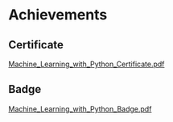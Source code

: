 

# Achievements
## Certificate
[Machine_Learning_with_Python_Certificate.pdf](https://prod-files-secure.s3.us-west-2.amazonaws.com/03e82b26-cccb-4906-bb56-adabcbdc0655/0f35a87e-0c16-48ac-af62-4e4cc34c6a19/Machine_Learning_with_Python_Certificate.pdf?X-Amz-Algorithm=AWS4-HMAC-SHA256&X-Amz-Content-Sha256=UNSIGNED-PAYLOAD&X-Amz-Credential=ASIAZI2LB466QHLWDPAL%2F20250201%2Fus-west-2%2Fs3%2Faws4_request&X-Amz-Date=20250201T051321Z&X-Amz-Expires=3600&X-Amz-Security-Token=IQoJb3JpZ2luX2VjEMX%2F%2F%2F%2F%2F%2F%2F%2F%2F%2FwEaCXVzLXdlc3QtMiJGMEQCIFAP7m3AWDyRP4jSybq9W5Jgm7kHfjwdScj2ZfibMAoNAiBHXmhtRk46MrVyk6%2Ftrt1C0yq5N6PdkMOWg1vc%2BhutRSqIBAjN%2F%2F%2F%2F%2F%2F%2F%2F%2F%2F8BEAAaDDYzNzQyMzE4MzgwNSIMFHaONBc14UPe%2FPlNKtwD1rYFbhc1LdMQVNtqU6qKQ77QQBjUF7hse7u5Ueu5k1FnTZFO5KbGGY44Le3Lu9g%2FgCl7PO0yL%2Bno%2F6nDdH7Wr6iXmOLZset2Yj%2FDzlHmCqF%2BHbJxicNEEb0nxQWO%2BR2OmwTopjWvmAQ5ak58F6OT1Xdqr03ryxuxXPbmry89nkyPBZHoop0NNWEoiWJ%2Fk8z3sgqQuxkkP7mq4UTuNlagPGAIlpMxbqaYCD2uoYPYCk4Y6zz5GSOYojSl9YJF9NcPKo2DcVNdFUClLDPzhsw1SivHdaoRede%2FAV3Rmh3PbK3%2FIvdGqk78%2Bom3cdB8qcDL3tNTl0xI9PdCnPLri1J7O%2FeitFQwIT%2FRdZgzp2Zjpg3InDWcHSwEA%2BngqMSteIXWgJv618BCI%2FS0sEMSIRi7Satx%2FG0WCV752N1T%2FsDYOQQF1YMPwboQ3A6bsfrgvYoo5jn70HcZ6TCywqKGLf%2FgVSE5a%2FkjtdV5ppBHvD4R3fcIWvz8Dtpq9vLQhfrnygi%2B23kGSi8maRZ%2FYvGNOsfjPDDdLav%2FEBh%2ByAusgJMEGBHb7sLHCx8LE9%2FmcpurAuEmKlmqh9wCPYhN3k01QnrzwUgT3EMO%2Fuv9m9hU0mnnXiODYdjdvKNDKdQ8byMwlcH2vAY6pgE%2FvjKrDcwqWlUpc9b84mQm9veVcrZfvxkgmr9%2BxRzLgSBl3u%2BUIJYPrBQJqG8G4DxyJ9z3eIZBOXlvSf9xXZu5MujzbiU8FMOxIc6LYZW0IlAVPw28ZNMdG2byA8%2B8obA7VjFIsLpFt78RV3Yyq5i%2FXtWEZYUiHuhOB4d8sJgDkSHSo8OSYUNOlAsLonR8s5YrRCwgZaumOi4zXirY%2FJ0lsi7Q5NU%2F&X-Amz-Signature=e6ba7a9ec508d37b6093226a06558361dc1f00448fb4eb34f139e44f6956767b&X-Amz-SignedHeaders=host&x-id=GetObject)
## Badge
[Machine_Learning_with_Python_Badge.pdf](https://prod-files-secure.s3.us-west-2.amazonaws.com/03e82b26-cccb-4906-bb56-adabcbdc0655/ff622a22-73d6-44e3-9c7b-e89a8e61b7aa/Machine_Learning_with_Python_Badge.pdf?X-Amz-Algorithm=AWS4-HMAC-SHA256&X-Amz-Content-Sha256=UNSIGNED-PAYLOAD&X-Amz-Credential=ASIAZI2LB466QHLWDPAL%2F20250201%2Fus-west-2%2Fs3%2Faws4_request&X-Amz-Date=20250201T051321Z&X-Amz-Expires=3600&X-Amz-Security-Token=IQoJb3JpZ2luX2VjEMX%2F%2F%2F%2F%2F%2F%2F%2F%2F%2FwEaCXVzLXdlc3QtMiJGMEQCIFAP7m3AWDyRP4jSybq9W5Jgm7kHfjwdScj2ZfibMAoNAiBHXmhtRk46MrVyk6%2Ftrt1C0yq5N6PdkMOWg1vc%2BhutRSqIBAjN%2F%2F%2F%2F%2F%2F%2F%2F%2F%2F8BEAAaDDYzNzQyMzE4MzgwNSIMFHaONBc14UPe%2FPlNKtwD1rYFbhc1LdMQVNtqU6qKQ77QQBjUF7hse7u5Ueu5k1FnTZFO5KbGGY44Le3Lu9g%2FgCl7PO0yL%2Bno%2F6nDdH7Wr6iXmOLZset2Yj%2FDzlHmCqF%2BHbJxicNEEb0nxQWO%2BR2OmwTopjWvmAQ5ak58F6OT1Xdqr03ryxuxXPbmry89nkyPBZHoop0NNWEoiWJ%2Fk8z3sgqQuxkkP7mq4UTuNlagPGAIlpMxbqaYCD2uoYPYCk4Y6zz5GSOYojSl9YJF9NcPKo2DcVNdFUClLDPzhsw1SivHdaoRede%2FAV3Rmh3PbK3%2FIvdGqk78%2Bom3cdB8qcDL3tNTl0xI9PdCnPLri1J7O%2FeitFQwIT%2FRdZgzp2Zjpg3InDWcHSwEA%2BngqMSteIXWgJv618BCI%2FS0sEMSIRi7Satx%2FG0WCV752N1T%2FsDYOQQF1YMPwboQ3A6bsfrgvYoo5jn70HcZ6TCywqKGLf%2FgVSE5a%2FkjtdV5ppBHvD4R3fcIWvz8Dtpq9vLQhfrnygi%2B23kGSi8maRZ%2FYvGNOsfjPDDdLav%2FEBh%2ByAusgJMEGBHb7sLHCx8LE9%2FmcpurAuEmKlmqh9wCPYhN3k01QnrzwUgT3EMO%2Fuv9m9hU0mnnXiODYdjdvKNDKdQ8byMwlcH2vAY6pgE%2FvjKrDcwqWlUpc9b84mQm9veVcrZfvxkgmr9%2BxRzLgSBl3u%2BUIJYPrBQJqG8G4DxyJ9z3eIZBOXlvSf9xXZu5MujzbiU8FMOxIc6LYZW0IlAVPw28ZNMdG2byA8%2B8obA7VjFIsLpFt78RV3Yyq5i%2FXtWEZYUiHuhOB4d8sJgDkSHSo8OSYUNOlAsLonR8s5YrRCwgZaumOi4zXirY%2FJ0lsi7Q5NU%2F&X-Amz-Signature=e67feaeb93667a3c29c3c5e1fa5b3135351eb4a6cc891a1813867cdf30d2062f&X-Amz-SignedHeaders=host&x-id=GetObject)
